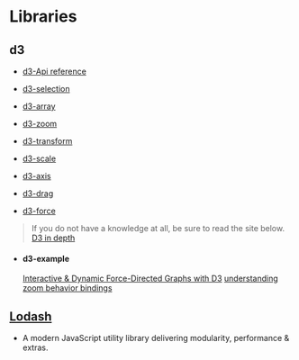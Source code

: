 Libraries
=============

## d3
* [d3-Api reference](https://github.com/d3/d3/blob/master/API.md)

* [d3-selection](https://github.com/d3/d3-selection/blob/master/README.md#control-flow)

* [d3-array](https://github.com/d3/d3-array/blob/master/README.md#range)

* [d3-zoom](https://github.com/d3/d3-zoom#transform_translate)

* [d3-transform](https://github.com/trinary/d3-transform)

* [d3-scale](https://github.com/d3/d3-scale)

* [d3-axis](https://github.com/d3/d3-axis)

* [d3-drag](https://github.com/d3/d3-drag#api-reference)

* [d3-force](https://github.com/d3/d3-force)

> If you do not have a knowledge at all, be sure to read the site below.
  [D3 in depth](https://d3indepth.com/)

* #### d3-example
  [Interactive & Dynamic Force-Directed Graphs with D3](https://medium.com/ninjaconcept/interactive-dynamic-force-directed-graphs-with-d3-da720c6d7811)
  [understanding zoom behavior bindings](http://bl.ocks.org/cpdean/7a71e687dd5a80f6fd57)

## [Lodash](https://lodash.com/)
 * A modern JavaScript utility library delivering modularity, performance & extras.

 


